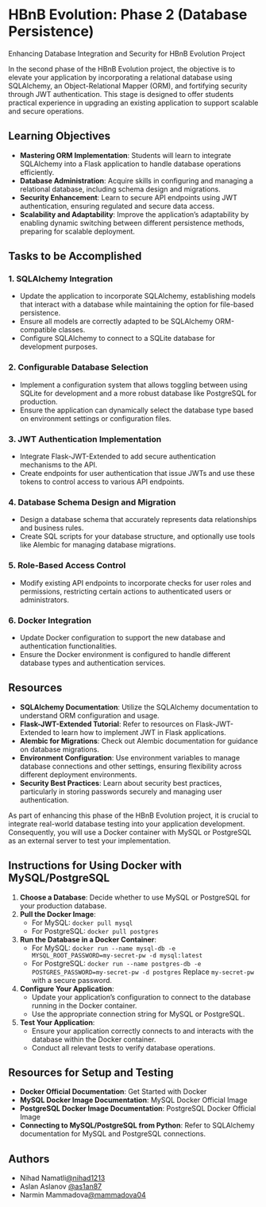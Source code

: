 # HBnB Evolution: Phase 2 (Database Persistence)

Enhancing Database Integration and Security for HBnB Evolution Project

In the second phase of the HBnB Evolution project, the objective is to elevate your application by incorporating a relational database using SQLAlchemy, an Object-Relational Mapper (ORM), and fortifying security through JWT authentication. This stage is designed to offer students practical experience in upgrading an existing application to support scalable and secure operations.

## Learning Objectives

- **Mastering ORM Implementation**: Students will learn to integrate SQLAlchemy into a Flask application to handle database operations efficiently.
- **Database Administration**: Acquire skills in configuring and managing a relational database, including schema design and migrations.
- **Security Enhancement**: Learn to secure API endpoints using JWT authentication, ensuring regulated and secure data access.
- **Scalability and Adaptability**: Improve the application’s adaptability by enabling dynamic switching between different persistence methods, preparing for scalable deployment.

## Tasks to be Accomplished

### 1. SQLAlchemy Integration

- Update the application to incorporate SQLAlchemy, establishing models that interact with a database while maintaining the option for file-based persistence.
- Ensure all models are correctly adapted to be SQLAlchemy ORM-compatible classes.
- Configure SQLAlchemy to connect to a SQLite database for development purposes.

### 2. Configurable Database Selection

- Implement a configuration system that allows toggling between using SQLite for development and a more robust database like PostgreSQL for production.
- Ensure the application can dynamically select the database type based on environment settings or configuration files.

### 3. JWT Authentication Implementation

- Integrate Flask-JWT-Extended to add secure authentication mechanisms to the API.
- Create endpoints for user authentication that issue JWTs and use these tokens to control access to various API endpoints.

### 4. Database Schema Design and Migration

- Design a database schema that accurately represents data relationships and business rules.
- Create SQL scripts for your database structure, and optionally use tools like Alembic for managing database migrations.

### 5. Role-Based Access Control

- Modify existing API endpoints to incorporate checks for user roles and permissions, restricting certain actions to authenticated users or administrators.

### 6. Docker Integration

- Update Docker configuration to support the new database and authentication functionalities.
- Ensure the Docker environment is configured to handle different database types and authentication services.

## Resources

- **SQLAlchemy Documentation**: Utilize the SQLAlchemy documentation to understand ORM configuration and usage.
- **Flask-JWT-Extended Tutorial**: Refer to resources on Flask-JWT-Extended to learn how to implement JWT in Flask applications.
- **Alembic for Migrations**: Check out Alembic documentation for guidance on database migrations.
- **Environment Configuration**: Use environment variables to manage database connections and other settings, ensuring flexibility across different deployment environments.
- **Security Best Practices**: Learn about security best practices, particularly in storing passwords securely and managing user authentication.

As part of enhancing this phase of the HBnB Evolution project, it is crucial to integrate real-world database testing into your application development. Consequently, you will use a Docker container with MySQL or PostgreSQL as an external server to test your implementation.

## Instructions for Using Docker with MySQL/PostgreSQL

1. **Choose a Database**: Decide whether to use MySQL or PostgreSQL for your production database.
2. **Pull the Docker Image**:
   - For MySQL: `docker pull mysql`
   - For PostgreSQL: `docker pull postgres`
3. **Run the Database in a Docker Container**:
   - For MySQL: `docker run --name mysql-db -e MYSQL_ROOT_PASSWORD=my-secret-pw -d mysql:latest`
   - For PostgreSQL: `docker run --name postgres-db -e POSTGRES_PASSWORD=my-secret-pw -d postgres`
   Replace `my-secret-pw` with a secure password.
4. **Configure Your Application**:
   - Update your application’s configuration to connect to the database running in the Docker container.
   - Use the appropriate connection string for MySQL or PostgreSQL.
5. **Test Your Application**:
   - Ensure your application correctly connects to and interacts with the database within the Docker container.
   - Conduct all relevant tests to verify database operations.

## Resources for Setup and Testing

- **Docker Official Documentation**: Get Started with Docker
- **MySQL Docker Image Documentation**: MySQL Docker Official Image
- **PostgreSQL Docker Image Documentation**: PostgreSQL Docker Official Image
- **Connecting to MySQL/PostgreSQL from Python**: Refer to SQLAlchemy documentation for MySQL and PostgreSQL connections.

## Authors

- Nihad Namatli[@nihad1213](https://github.com/nihad1213)
- Aslan Aslanov [@as1an87](https://github.com/as1an87)
- Narmin Mammadova[@mammadova04](https://github.com/mammadova04)

